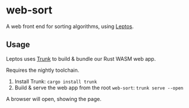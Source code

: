 # web-sort

A web front end for sorting algorithms, using [Leptos](https://leptos.dev).

## Usage

Leptos uses [Trunk](https://trunkrs.dev) to build & bundle our Rust WASM web app.

Requires the nightly toolchain.

1. Install Trunk: `cargo install trunk`
2. Build & serve the web app from the root `web-sort`: `trunk serve --open`

A browser will open, showing the page.
